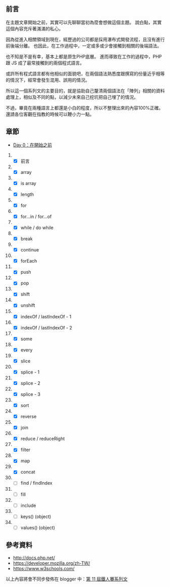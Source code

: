 ## 前言

在主題文章開始之前，其實可以先聊聊當初為麼會想做這個主題。
說白點，其實這個內容充斥著滿滿的私心。

因為從進入相關領域到現在，經歷過的公司都是採用瀑布式開發流程，且沒有進行前後端分離。
也因此，在工作過程中，一定或多或少會接觸到相關的後端語法。

也不知是不是有幸，基本上都是原生PHP底層。
進而導致在工作的過程中，PHP 跟 JS 成了最常接觸到的兩個程式語言。

或許所有程式語言都有他相似的面貌吧，在兩個語法熟悉度跟撰寫的份量近乎相等的情況下，經常會發生混用、誤用的情況。

所以這一個系列文的主要目的，就是協助自己釐清兩個語法在「陣列」相關的資料處理上，相似及不同的點，以減少未來自己挖坑把自己埋了的情況。

不過，畢竟在兩種語言上都還是小白的程度，所以不整理出來的內容100%正確。還請各位客觀在指教的時候可以鞭小力一點。

## 章節

* [Day 0：在開始之前](https://blog.hinahina.tw/2019/09/11-day-0.html)
<!-- * Day 1：關於那個array
* Day 2：是時候驗明正身
* Day 3：現在是算術時間
* Day 4：前言
* Day 5：前言
* Day 6：前言
* Day 7：前言
* Day 8：前言
* Day 9：前言
* Day 10：前言
* Day 11：前言
* Day 12：前言
* Day 13：前言
* Day 14：前言
* Day 15：前言
* Day 16：前言
* Day 17：前言
* Day 18：前言
* Day 19：前言
* Day 20：前言
* Day 21：前言
* Day 22：前言
* Day 23：前言
* Day 24：前言
* Day 25：前言
* Day 26：前言
* Day 27：前言
* Day 28：前言
* Day 29：前言
* Day 30：前言 -->

1. - [x] 前言
1. - [x] array
1. - [x] is array
1. - [x] length
1. - [x] for
1. - [X] for...in / for...of
1. - [x] while / do while
1. - [x] break
2. - [x] continue
3. - [x] forEach
4. - [x] push
5. - [x] pop
6. - [x] shift
7. - [x] unshift
8. - [x] indexOf / lastIndexOf - 1
9. - [x] indexOf / lastIndexOf - 2
10. - [x] some
11. - [x] every
12. - [x] slice
13. - [x] splice - 1
14. - [x] splice - 2
15. - [x] splice - 3
16. - [X] sort
17. - [X] reverse
18. - [X] join
19. - [X] reduce / reduceRight
20. - [X] filter
21. - [X] map
22. - [X] concat
23. - [ ] find / findIndex
24. - [ ] fill
25. - [ ] include
26. - [ ] keys() (object)
27. - [ ] values() (object)

## 參考資料

+ http://docs.php.net/
+ https://developer.mozilla.org/zh-TW/
+ https://www.w3schools.com/

以上內容將會不同步發佈在 blogger 中：[第 11 屆鐵人賽系列文](https://blog.hinahina.tw/search/label/2020%20%E9%90%B5%E4%BA%BA%E8%B3%BD)